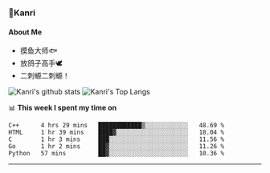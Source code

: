 ### 🌱Kanri
#### About Me
- 摸鱼大师🐟
- 放鸽子高手🕊
- 二刺螈二刺螈！

![Kanri's github stats](https://github-readme-stats.vercel.app/api?username=Yiwen-Chan&show_icons=true&theme=vue&line_height=20)
![Kanri's Top Langs](https://github-readme-stats.vercel.app/api/top-langs/?username=Yiwen-Chan&layout=compact&theme=vue&card_width=270)

📊 **This week I spent my time on**
<!--START_SECTION:waka-->
```text
C++      4 hrs 29 mins   ████████████▒░░░░░░░░░░░░   48.69 % 
HTML     1 hr 39 mins    ████▓░░░░░░░░░░░░░░░░░░░░   18.04 % 
C        1 hr 3 mins     ███░░░░░░░░░░░░░░░░░░░░░░   11.56 % 
Go       1 hr 2 mins     ██▓░░░░░░░░░░░░░░░░░░░░░░   11.26 % 
Python   57 mins         ██▓░░░░░░░░░░░░░░░░░░░░░░   10.36 % 
```
<!--END_SECTION:waka-->

***

